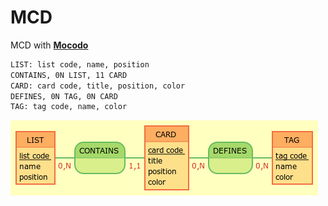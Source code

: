 # MCD

MCD with **[Mocodo](http://mocodo.wingi.net/)**

```cmd
LIST: list code, name, position
CONTAINS, 0N LIST, 11 CARD
CARD: card code, title, position, color
DEFINES, 0N TAG, 0N CARD
TAG: tag code, name, color
```

![MCD](okanban-mcd.png)